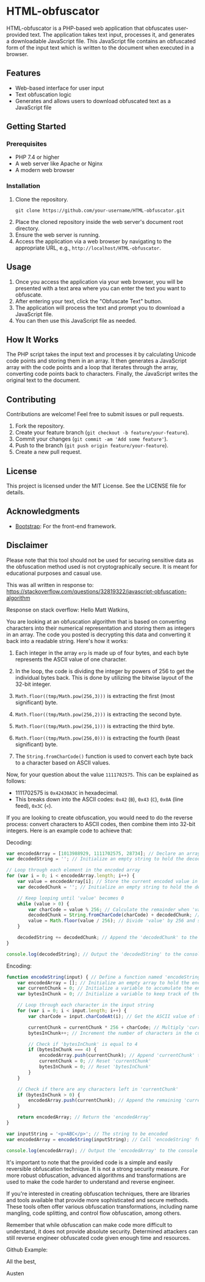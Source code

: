 # HTML-obfuscator
HTML-obfuscator is a PHP-based web application that obfuscates user-provided text. The application takes text input, processes it, and generates a downloadable JavaScript file. This JavaScript file contains an obfuscated form of the input text which is written to the document when executed in a browser.

## Features

- Web-based interface for user input
- Text obfuscation logic
- Generates and allows users to download obfuscated text as a JavaScript file

## Getting Started

### Prerequisites

- PHP 7.4 or higher
- A web server like Apache or Nginx
- A modern web browser

### Installation

1. Clone the repository.
    ```
    git clone https://github.com/your-username/HTML-obfuscator.git
    ```
2. Place the cloned repository inside the web server's document root directory.
3. Ensure the web server is running.
4. Access the application via a web browser by navigating to the appropriate URL, e.g., `http://localhost/HTML-obfuscator`.

## Usage

1. Once you access the application via your web browser, you will be presented with a text area where you can enter the text you want to obfuscate.
2. After entering your text, click the "Obfuscate Text" button.
3. The application will process the text and prompt you to download a JavaScript file.
4. You can then use this JavaScript file as needed.

## How It Works

The PHP script takes the input text and processes it by calculating Unicode code points and storing them in an array. It then generates a JavaScript array with the code points and a loop that iterates through the array, converting code points back to characters. Finally, the JavaScript writes the original text to the document.

## Contributing

Contributions are welcome! Feel free to submit issues or pull requests.

1. Fork the repository.
2. Create your feature branch (`git checkout -b feature/your-feature`).
3. Commit your changes (`git commit -am 'Add some feature'`).
4. Push to the branch (`git push origin feature/your-feature`).
5. Create a new pull request.

## License

This project is licensed under the MIT License. See the LICENSE file for details.

## Acknowledgments

- [Bootstrap](https://getbootstrap.com/): For the front-end framework.

## Disclaimer

Please note that this tool should not be used for securing sensitive data as the obfuscation method used is not cryptographically secure. It is meant for educational purposes and casual use.


This was all written in response to: https://stackoverflow.com/questions/32819322/javascript-obfuscation-algorithm

Response on stack overflow: Hello Matt Watkins,

You are looking at an obfuscation algorithm that is based on converting characters into their numerical representation and storing them as integers in an array. The code you posted is decrypting this data and converting it back into a readable string. Here's how it works:

1. Each integer in the array `erp` is made up of four bytes, and each byte represents the ASCII value of one character.

2. In the loop, the code is dividing the integer by powers of 256 to get the individual bytes back. This is done by utilizing the bitwise layout of the 32-bit integer.

3. `Math.floor((tmp/Math.pow(256,3)))` is extracting the first (most significant) byte.

4. `Math.floor((tmp/Math.pow(256,2)))` is extracting the second byte.

5. `Math.floor((tmp/Math.pow(256,1)))` is extracting the third byte.

6. `Math.floor((tmp/Math.pow(256,0)))` is extracting the fourth (least significant) byte.

7. The `String.fromCharCode()` function is used to convert each byte back to a character based on ASCII values.

Now, for your question about the value `1111702575`. This can be explained as follows:

- 1111702575 is `0x42430A3C` in hexadecimal.
- This breaks down into the ASCII codes: `0x42` (`B`), `0x43` (`C`), `0x0A` (line feed), `0x3C` (`<`).

If you are looking to create obfuscation, you would need to do the reverse process: convert characters to ASCII codes, then combine them into 32-bit integers. Here is an example code to achieve that:

Decoding:
```javascript
var encodedArray = [1013988929, 1111702575, 28734]; // Declare an array with encoded values
var decodedString = ''; // Initialize an empty string to hold the decoded string

// Loop through each element in the encoded array
for (var i = 0; i < encodedArray.length; i++) {
    var value = encodedArray[i]; // Store the current encoded value in 'value'
    var decodedChunk = ''; // Initialize an empty string to hold the decoded chunk

    // Keep looping until 'value' becomes 0
    while (value > 0) {
        var charCode = value % 256; // Calculate the remainder when 'value' is divided by 256
        decodedChunk = String.fromCharCode(charCode) + decodedChunk; // Convert the remainder to a character and prepend it to 'decodedChunk'
        value = Math.floor(value / 256); // Divide 'value' by 256 and store the result back into 'value'
    }

    decodedString += decodedChunk; // Append the 'decodedChunk' to the 'decodedString'
}

console.log(decodedString); // Output the 'decodedString' to the console
```
Encoding:
```javascript
function encodeString(input) { // Define a function named 'encodeString' that takes an input string
    var encodedArray = []; // Initialize an empty array to hold the encoded values
    var currentChunk = 0; // Initialize a variable to accumulate the encoding of up to 4 characters
    var bytesInChunk = 0; // Initialize a variable to keep track of the number of characters in the current chunk

    // Loop through each character in the input string
    for (var i = 0; i < input.length; i++) {
        var charCode = input.charCodeAt(i); // Get the ASCII value of the current character

        currentChunk = currentChunk * 256 + charCode; // Multiply 'currentChunk' by 256 and add the ASCII value of the current character
        bytesInChunk++; // Increment the number of characters in the current chunk

        // Check if 'bytesInChunk' is equal to 4
        if (bytesInChunk === 4) {
            encodedArray.push(currentChunk); // Append 'currentChunk' to 'encodedArray'
            currentChunk = 0; // Reset 'currentChunk'
            bytesInChunk = 0; // Reset 'bytesInChunk'
        }
    }

    // Check if there are any characters left in 'currentChunk'
    if (bytesInChunk > 0) {
        encodedArray.push(currentChunk); // Append the remaining 'currentChunk' to 'encodedArray'
    }

    return encodedArray; // Return the 'encodedArray'
}

var inputString = '<p>ABC</p>'; // The string to be encoded
var encodedArray = encodeString(inputString); // Call 'encodeString' function with 'inputString' as an argument

console.log(encodedArray); // Output the 'encodedArray' to the console

```


It's important to note that the provided code is a simple and easily reversible obfuscation technique. It is not a strong security measure. For more robust obfuscation, advanced algorithms and transformations are used to make the code harder to understand and reverse engineer.

If you're interested in creating obfuscation techniques, there are libraries and tools available that provide more sophisticated and secure methods. These tools often offer various obfuscation transformations, including name mangling, code splitting, and control flow obfuscation, among others.

Remember that while obfuscation can make code more difficult to understand, it does not provide absolute security. Determined attackers can still reverse engineer obfuscated code given enough time and resources.

Github Example: 

All the best,

Austen
